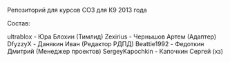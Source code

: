 Репозиторий для курсов СОЗ для К9 2013 года

Состав:

ultrablox - Юра Блохин (Тимлид)
Zexirius - Чернышов Артем (Адаптер)
DfyzzyX - Данякин Иван (Редактор РДПД)
Beattie1992 - Федоткин Дмитрий (Менеджер проектов)
SergeyKapochkin - Капочкин Сергей (хз)